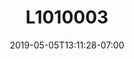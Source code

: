 ---
title: L1010003
date: 2019-05-05T13:11:28-07:00
draft: false
location: Olympic Peninsula, WA
img_url: https://d17enza3bfujl8.cloudfront.net/L1010003.jpg
original_fn: ""
tags:
- Olympic Peninsula, WA
- landscapes
- trees
- hiking

---